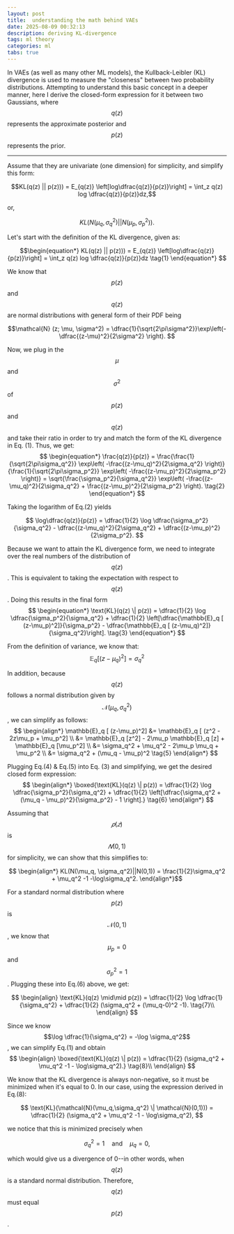```yaml
---
layout: post
title:  understanding the math behind VAEs
date: 2025-08-09 00:32:13
description: deriving KL-divergence 
tags: ml theory
categories: ml
tabs: true
---
```

In VAEs (as well as many other ML models), the Kullback-Leibler (KL) divergence is used to measure the "closeness" between two probability distributions. Attempting to understand this basic concept in a deeper manner, here I derive the closed-form expression for it between two Gaussians, where $$q(z)$$ represents the approximate posterior and $$p(z)$$ represents the prior.

---

Assume that they are univariate (one dimension) for simplicity, and simplify this form:

$$KL(q(z) || p(z))) = E_{q(z)} \left[log\dfrac{q(z)}{p(z)}\right] = \int_z q(z) log \dfrac{q(z)}{p(z)}dz,$$

or, 

$$KL(N(\mu_q,\sigma_q^2)||N(\mu_p, \sigma_p^2)).$$

Let's start with the definition of the KL divergence, given as:

$$\begin{equation*}
KL(q(z) || p(z))) = E_{q(z)} \left[log\dfrac{q(z)}{p(z)}\right] = \int_z q(z) log \dfrac{q(z)}{p(z)}dz
\tag{1}
\end{equation*} $$

We know that $$p(z)$$ and $$q(z)$$ are normal distributions with general form of their PDF being

$$\mathcal{N} (z; \mu, \sigma^2) = \dfrac{1}{\sqrt{2\pi\sigma^2}}\exp\left(-\dfrac{(z-\mu)^2}{2\sigma^2} \right). $$

Now, we plug in the $$\mu$$ and $$\sigma^2$$ of $$p(z)$$ and $$q(z)$$ and take their ratio in order to try and match the form of the KL divergence in Eq. (1). Thus, we get:
$$
\begin{equation*}
\frac{q(z)}{p(z)} = \frac{\frac{1}{\sqrt{2\pi\sigma_q^2}} \exp\left( -\frac{(z-\mu_q)^2}{2\sigma_q^2} \right)}{\frac{1}{\sqrt{2\pi\sigma_p^2}} \exp\left( -\frac{(z-\mu_p)^2}{2\sigma_p^2} \right)}
= \sqrt{\frac{\sigma_p^2}{\sigma_q^2}} \exp\left( -\frac{(z-\mu_q)^2}{2\sigma_q^2} + \frac{(z-\mu_p)^2}{2\sigma_p^2} \right).
\tag{2}
\end{equation*}
$$

Taking the logarithm of Eq.(2) yields

$$
\log\dfrac{q(z)}{p(z)} = \dfrac{1}{2} \log \dfrac{\sigma_p^2}{\sigma_q^2} - \dfrac{(z-\mu_q)^2}{2\sigma_q^2} + \dfrac{(z-\mu_p)^2}{2\sigma_p^2}.
$$

Because we want to attain the KL divergence form, we need to integrate over the real numbers of the distribution of $$q(z)$$. This is equivalent to taking the expectation with respect to $$q(z)$$. Doing this results in the final form
$$
\begin{equation*}
\text{KL}(q(z) \| p(z)) = \dfrac{1}{2} \log \dfrac{\sigma_p^2}{\sigma_q^2} + \dfrac{1}{2} \left[\dfrac{\mathbb{E}_q [ (z-\mu_p)^2]}{\sigma_p^2} - \dfrac{\mathbb{E}_q [ (z-\mu_q)^2]}{\sigma_q^2}\right].
\tag{3}
\end{equation*}
$$

From the definition of variance, we know that:
$$
\begin{equation*}
\mathbb{E}_q [ (z-\mu_q)^2] = \sigma_q^2 
\tag{4}
\end{equation*}
$$

In addition, because $$q(z)$$ follows a normal distribution given by $$\mathcal{N}(\mu_q, \sigma_q^2)$$, we can simplify as follows:
$$
\begin{align*}
\mathbb{E}_q [ (z-\mu_p)^2] &= \mathbb{E}_q [ (z^2 - 2z\mu_p + \mu_p^2] \\
                            &= \mathbb{E}_q [z^2] - 2\mu_p \mathbb{E}_q [z] + \mathbb{E}_q [\mu_p^2] \\
                            &= \sigma_q^2 + \mu_q^2 - 2\mu_p \mu_q + \mu_p^2 \\
                            &= \sigma_q^2 + (\mu_q - \mu_p)^2
\tag{5}
\end{align*}
$$

Plugging Eq.(4) & Eq.(5) into Eq. (3) and simplifying, we get the desired closed form expression:
$$
\begin{align*}
\boxed{\text{KL}(q(z) \| p(z)) = \dfrac{1}{2} \log \dfrac{\sigma_p^2}{\sigma_q^2} + \dfrac{1}{2} \left[\dfrac{\sigma_q^2 + (\mu_q - \mu_p)^2}{\sigma_p^2} - 1 \right].}
\tag{6}
\end{align*}
$$

Assuming that $$𝑝(𝑧)$$ is $$𝑁(0,1)$$ for simplicity, we can show that this simplifies to:

$$
\begin{align*}
KL(N(\mu_q, \sigma_q^2)||N(0,1)) = \frac{1}{2}\sigma_q^2 + \mu_q^2 -1 -\log\sigma_q^2.
\end{align*}$$

For a standard normal distribution where $$p(z)$$ is $$\mathcal{N}(0,1)$$, we know that $$\mu_p=0$$ and $$\sigma_p^2=1$$. Plugging these into Eq.(6) above, we get:

$$
\begin{align}
\text{KL}(q(z) \mid\mid p(z)) = \dfrac{1}{2} \log \dfrac{1}{\sigma_q^2} + \dfrac{1}{2} (\sigma_q^2 + (\mu_q-0)^2 -1).
\tag{7}\\
\end{align}
$$

Since we know $$\log \dfrac{1}{\sigma_q^2} = -\log \sigma_q^2$$, we can simplify Eq.(1) and obtain
$$
\begin{align}
\boxed{\text{KL}(q(z) \| p(z)) = \dfrac{1}{2} (\sigma_q^2 + \mu_q^2 -1 - \log\sigma_q^2).}
\tag{8}\\
\end{align}
$$

We know that the KL divergence is always non-negative, so it must be minimized when it's equal to 0. In our case, using the expression derived in Eq.(8):

$$
\text{KL}(\mathcal{N}(\mu_q,\sigma_q^2) \| \mathcal{N}(0,1))) = \dfrac{1}{2} (\sigma_q^2 + \mu_q^2 -1 - \log\sigma_q^2),
$$

we notice that this is minimized precisely when 

$$
\sigma_q^2 =1 \quad \text{and} \quad \mu_q = 0,
$$

which would give us a divergence of 0--in other words, when $$q(z)$$ is a standard normal distribution. Therefore, $$q(z)$$ must equal $$p(z)$$.
